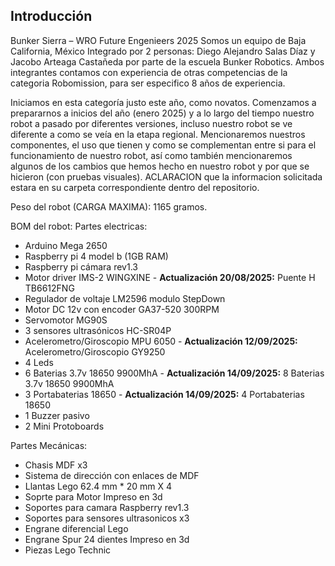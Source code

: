 ## Introducción
Bunker Sierra – WRO Future Engenieers 2025
Somos un equipo de Baja California, México Integrado por 2 personas: Diego Alejandro Salas Díaz y Jacobo Arteaga Castañeda por parte de la escuela Bunker Robotics. Ambos integrantes contamos con experiencia de otras competencias de la categoria Robomission, para ser especifico 8 años de experiencia.

Iniciamos en esta categoría justo este año, como novatos. Comenzamos a prepararnos a inicios del año (enero 2025) y a lo largo del tiempo nuestro robot a pasado por diferentes versiones, incluso nuestro robot se ve diferente a como se veía en la etapa regional. Mencionaremos nuestros componentes, el uso que tienen y como se complementan entre si para el funcionamiento de nuestro robot, así como también mencionaremos algunos de los cambios que hemos hecho en nuestro robot y por que se hicieron (con pruebas visuales). ACLARACION que la informacion solicitada estara en su carpeta correspondiente dentro del repositorio.

Peso del robot (CARGA MAXIMA): 1165 gramos.

BOM del robot:
Partes electricas:
-	Arduino Mega 2650
-	Raspberry pi 4 model b (1GB RAM)
-	Raspberry pi cámara rev1.3
-	Motor driver IMS-2 WINGXINE - **Actualización 20/08/2025:** Puente H TB6612FNG
-	Regulador de voltaje LM2596 modulo StepDown
-	Motor DC 12v con encoder GA37-520 300RPM
-	Servomotor MG90S
-	3 sensores ultrasónicos HC-SR04P
-	Acelerometro/Giroscopio MPU 6050 - **Actualización 12/09/2025:** Acelerometro/Giroscopio GY9250
-	4 Leds 
-	6 Baterias 3.7v 18650 9900MhA - **Actualización 14/09/2025:** 8 Baterias 3.7v 18650 9900MhA
-	3 Portabaterias 18650 - **Actualización 14/09/2025:** 4 Portabaterias 18650
-	1 Buzzer pasivo
-	2 Mini Protoboards
  
Partes Mecánicas:
-	Chasis MDF x3
-	Sistema de dirección con enlaces de MDF
-	Llantas Lego 62.4 mm * 20 mm X 4
-	Soprte para Motor Impreso en 3d
-	Soportes para camara Raspberry rev1.3
-	Soportes para sensores ultrasonicos x3
-	Engrane diferencial Lego
-	Engrane Spur 24 dientes Impreso en 3d
-	Piezas Lego Technic

